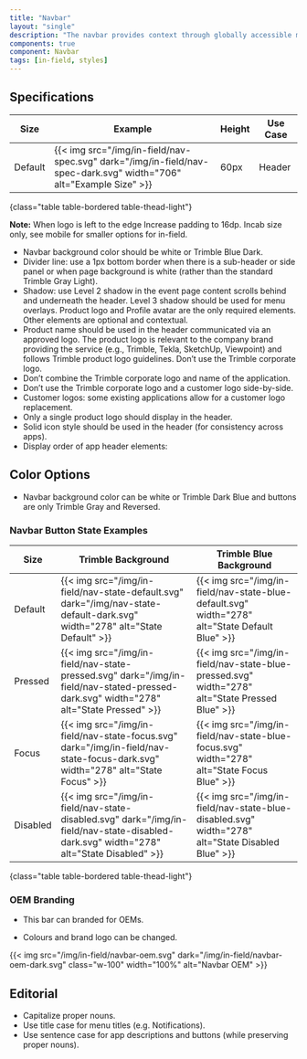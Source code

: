 ```yaml
---
title: "Navbar"
layout: "single"
description: "The navbar provides context through globally accessible menu options."
components: true
component: Navbar
tags: [in-field, styles]
---
```


## Specifications


<!-- prettier-ignore-start -->
| Size     | Example                                                                                           | Height | Use Case    |
| -------- | ------------------------------------------------------------------------------------------------- |--------|-------------|
| Default  | {{< img src="/img/in-field/nav-spec.svg" dark="/img/in-field/nav-spec-dark.svg" width="706" alt="Example Size" >}}   | 60px   | Header    |
{class="table table-bordered table-thead-light"}
<!-- prettier-ignore-end -->

**Note:** When logo is left to the edge Increase padding to 16dp. Incab size only, see mobile for smaller options for in-field.

- Navbar background color should be white or Trimble Blue Dark.
- Divider line: use a 1px bottom border when there is a sub-header or side panel or when page background is white (rather than the standard Trimble Gray Light).
- Shadow: use Level 2 shadow in the event page content scrolls behind and underneath the header. Level 3 shadow should be used for menu overlays.
  Product logo and Profile avatar are the only required elements. Other elements are optional and contextual.
- Product name should be used in the header communicated via an approved logo. The product logo is relevant to the company brand providing the service (e.g., Trimble, Tekla, SketchUp, Viewpoint) and follows Trimble product logo guidelines.
  Don’t use the Trimble corporate logo.
- Don’t combine the Trimble corporate logo and name of the application.
- Don’t use the Trimble corporate logo and a customer logo side-by-side.
- Customer logos: some existing applications allow for a customer logo replacement.
- Only a single product logo should display in the header.
- Solid icon style should be used in the header (for consistency across apps).
- Display order of app header elements:

## Color Options

- Navbar background color can be white or Trimble Dark Blue and buttons are only Trimble Gray and Reversed.

### Navbar Button State Examples

<!-- prettier-ignore-start -->
| Size   | Trimble Background                                                                                    | Trimble Blue Background | 
| ------ | ------------------------------------------------------------------------------------------------- |----------------------|
| Default  | {{< img src="/img/in-field/nav-state-default.svg" dark="/img/nav-state-default-dark.svg" width="278" alt="State Default" >}}   |  {{< img src="/img/in-field/nav-state-blue-default.svg" width="278" alt="State Default Blue" >}}    |  
|  Pressed | {{< img src="/img/in-field/nav-state-pressed.svg" dark="/img/in-field/nav-stated-pressed-dark.svg" width="278" alt="State Pressed" >}}   |  {{< img src="/img/in-field/nav-state-blue-pressed.svg" width="278" alt="State Pressed Blue" >}}    | 
|  Focus | {{< img src="/img/in-field/nav-state-focus.svg" dark="/img/in-field/nav-state-focus-dark.svg" width="278" alt="State Focus" >}}   |  {{< img src="/img/in-field/nav-state-blue-focus.svg" width="278" alt="State Focus Blue" >}}    | 
|  Disabled | {{< img src="/img/in-field/nav-state-disabled.svg" dark="/img/in-field/nav-state-disabled-dark.svg" width="278" alt="State Disabled" >}}   |  {{< img src="/img/in-field/nav-state-blue-disabled.svg" width="278" alt="State Disabled Blue" >}}    | 
{class="table table-bordered table-thead-light"}
<!-- prettier-ignore-end -->

### OEM Branding

- This bar can branded for OEMs.

- Colours and brand logo can be changed.

{{< img src="/img/in-field/navbar-oem.svg" dark="/img/in-field/navbar-oem-dark.svg" class="w-100" width="100%" alt="Navbar OEM" >}}

## Editorial

- Capitalize proper nouns.
- Use title case for menu titles (e.g. Notifications).
- Use sentence case for app descriptions and buttons (while preserving proper nouns).
